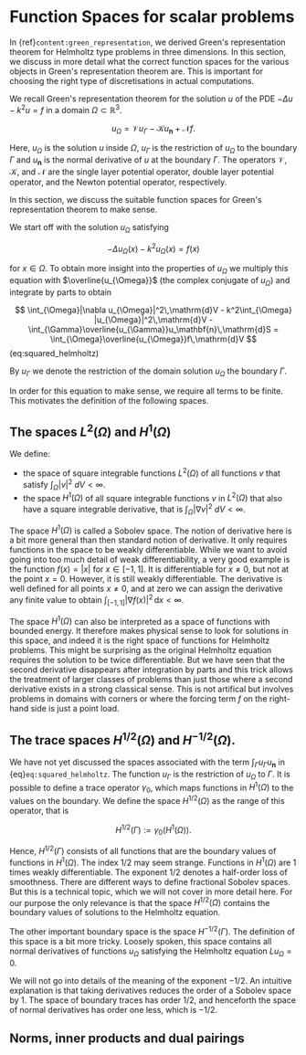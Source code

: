 # Function Spaces for scalar problems

In {ref}`content:green_representation`, we derived Green's representation theorem for Helmholtz type problems in three dimensions. In this section, we discuss in more detail what the correct function spaces for the various objects in Green's representation theorem are. This is important for choosing the right type of discretisations in actual computations.

We recall Green's representation theorem for the solution $u$ of the PDE $-\Delta u-k^2u=f$ in a domain $\Omega\subset\mathbb{R}^3$.

$$
u_{\Omega} = \mathcal{V}u_{\Gamma} - \mathcal{K}u_\mathbf{n} +\mathcal{N}f.
$$

Here, $u_{\Omega}$ is the solution $u$ inside $\Omega$, $u_{\Gamma}$ is the restriction of $u_{\Omega}$ to the boundary $\Gamma$ and $u_\mathbf{n}$ is the normal derivative of $u$ at the boundary $\Gamma$. The operators $\mathcal{V}$, $\mathcal{K}$, and $\mathcal{N}$ are the single layer potential operator, double layer potential operator, and the Newton potential operator, respectively.

In this section, we discuss the suitable function spaces for Green's representation theorem to make sense.

We start off with the solution $u_{\Omega}$ satisfying

$$
-\Delta u_{\Omega}(x) - k^2u_{\Omega}(x) = f(x)
$$ 

for $x\in\Omega$. To obtain more insight into the properties of $u_{\Omega}$ we multiply this equation with $\overline{u_{\Omega}}$ (the complex conjugate of $u_{\Omega}$) and integrate by parts to obtain

$$
\int_{\Omega}|\nabla u_{\Omega}|^2\,\mathrm{d}V - k^2\int_{\Omega} |u_{\Omega}|^2\,\mathrm{d}V - \int_{\Gamma}\overline{u_{\Gamma}}u_\mathbf{n}\,\mathrm{d}S = \int_{\Omega}\overline{u_{\Omega}}f\,\mathrm{d}V
$$ (eq:squared_helmholtz)

By $u_{\Gamma}$ we denote the restriction of the domain solution $u_{\Omega}$ the boundary $\Gamma$.

In order for this equation to make sense, we require all terms to be finite. This motivates the definition of the following spaces.

## The spaces $L^2(\Omega)$ and $H^1(\Omega)$
We define:
* the space of square integrable functions $L^2(\Omega)$ of all functions $v$ that satisfy $\int_{\Omega}|v|^2\ dV < \infty$.
* the space $H^1(\Omega)$ of all square integrable functions $v$ in $L^2(\Omega)$ that also have a square integrable derivative, that is $\int_{\Omega}|\nabla v|^2\ dV < \infty$.

The space $H^1(\Omega)$ is called a Sobolev space. The notion of derivative here is a bit more general than then standard notion of derivative. It only requires functions in the space to be weakly differentiable. While we want to avoid going into too much detail of weak differentiability, a very good example is the function $f(x) = |x|$ for $x\in [-1, 1]$. It is differentiable for $x\neq 0$, but not at the point $x=0$. However, it is still weakly differentiable. The derivative is well defined for all points $x\neq 0$, and at zero we can assign the derivative any finite value to obtain $\int_{[-1, 1]} |\nabla f(x)|^2\,\mathrm{d}x < \infty$. 

The space $H^1(\Omega)$ can also be interpreted as a space of functions with bounded energy. It therefore makes physical sense to look for solutions in this space, and indeed it is the right space of functions for Helmholtz problems. This might be surprising as the original Helmholtz equation requires the solution to be twice differentiable. But we have seen that the second derivative disappears after integration by parts and this trick allows the treatment of larger classes of problems than just those where a second derivative exists in a strong classical sense. This is not artifical but involves problems in domains with corners or where the forcing term $f$ on the right-hand side is just a point load.

## The trace spaces $H^{1/2}(\Omega)$ and $H^{-1/2}(\Omega)$.

We have not yet discussed the spaces associated with the term $\int_{\Gamma}u_{\Gamma}u_\mathbf{n}$ in {eq}`eq:squared_helmholtz`. The function $u_{\Gamma}$ is the restriction of $u_{\Omega}$ to $\Gamma$. It is possible to define a trace operator $\gamma_0$, which maps functions in $H^1(\Omega)$ to the values on the boundary. We define the space $H^{1/2}(\Omega)$ as the range of this operator, that is

$$
H^{1/2}(\Gamma) := \gamma_0(H^{1}(\Omega)).
$$

Hence, $H^{1/2}(\Gamma)$ consists of all functions that are the boundary values of functions in $H^1(\Omega)$. The index $1/2$ may seem strange. Functions in $H^1(\Omega)$ are 1 times weakly differentiable. The exponent $1/2$ denotes a half-order loss of smoothness. There are different ways to define fractional Sobolev spaces. But this is a technical topic, which we will not cover in more detail here. For our purpose the only relevance is that the space $H^{1/2}(\Omega)$ contains the boundary values of solutions to the Helmholtz equation.

The other important boundary space is the space $H^{-1/2}(\Gamma)$. The definition of this space is a bit more tricky. Loosely spoken, this space contains all normal derivatives of functions $u_{\Omega}$ satisfying the Helmholtz equation $Lu_{\Omega} = 0$.

We will not go into details of the meaning of the exponent $-1/2$. An intuitive explanation is that taking derivatives reduces the order of a Sobolev space by $1$. The space of boundary traces has order $1/2$, and henceforth the space of normal derivatives has order one less, which is $-1/2$.


## Norms, inner products and dual pairings



